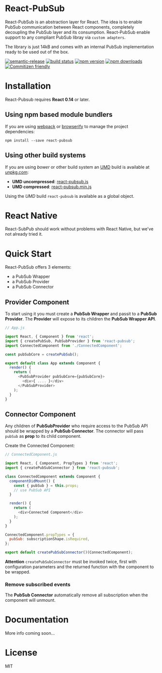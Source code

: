 # React-PubSub

React-PubSub is an abstraction layer for React. The idea is to enable PubSub communication between React components, completely decoupling the PubSub layer and its consumption.
React-PubSub enable support to any compliant PubSub libray via `custom adapters`.

The library is just 14kB and comes with an internal PubSub implementation ready to be used out of the box.

[![semantic-release](https://img.shields.io/badge/%20%20%F0%9F%93%A6%F0%9F%9A%80-semantic--release-e10079.svg)](https://github.com/semantic-release/semantic-release)
[![build status](https://img.shields.io/travis/cef62/react-pubsub/master.svg?style=flat-square)](https://travis-ci.org/cef62/react-pubsub) [![npm version](https://img.shields.io/npm/v/react-pubsub.svg?style=flat-square)](https://www.npmjs.com/package/react-pubsub) [![npm downloads](https://img.shields.io/npm/dm/react-pubsub.svg?style=flat-square)](https://www.npmjs.com/package/react-pubsub) [![Commitizen friendly](https://img.shields.io/badge/commitizen-friendly-brightgreen.svg)](http://commitizen.github.io/cz-cli/)

# Installation

React-Pubsub requires **React 0.14** or later.

## Using npm based module bundlers

If you are using [webpack](http://webpack.github.io) or [browserify](http://browserify.org/) to manage the project dependencies:

```shell
npm install --save react-pubsub
```

## Using other build systems

If you are using *bower* or other build system an [UMD](https://github.com/umdjs/umd) build is available at [unpkg.com](https://unpkg.com):

* **UMD uncompressed**: [react-pubsub.js](https://unpkg.com/react-pubsub/dist/react-pubsub.js)
* **UMD compressed**: [react-pubsub.min.js](https://unpkg.com/react-pubsub/dist/react-pubsub.min.js)

Using the *UMD* build `react-pubsub` is available as a global object.

# React Native

React-SubPub should work without problems with React Native, but we've not already tried it.

# Quick Start

React-PubSub offers 3 elements:

* a PubSub Wrapper
* a PubSub Provider
* a PubSub Connector

## Provider Component

To start using it you must create a **PubSub Wrapper** and passit to a **PubSub Provider**.
The **Provider** will expose to its children the **PubSub Wrapper API**.

```javascript
// App.js

import React, { Component } from 'react';
import { createPubSub, PubSubProvider } from 'react-pubsub';
import ConnectedComponent from './ConnectedComponent';

const pubSubCore = createPubSub();

export default class App extends Component {
  render() {
    return (
      <PubSubProvider pubSubCore={pubSubCore}>
        <div>{ .... }</div>
      </PubSubProvider>
    );
  }
}
```
## Connector Component

Any children of **PubSubProvider** who require access to the PubSub API should be wrapped by a **PubSub Connector**.
The connector will pass `pubSub` as **prop** to its child component.

Create the Connected Component:

```javascript
// ConnectedComponent.js

import React, { Component, PropTypes } from 'react';
import { createPubSubConnector } from 'react-pubsub';

class ConnectedComponent extends Component {
  componentDidMount() {
    const { pubSub } = this.props;
    // use PubSub API
  }

  render() {
    return (
      <div>Connected Component</div>
    );
  }
}

ConnectedComponent.propTypes = {
  pubSub: subscriptionShape.isRequired,
};

export default createPubSubConnector()(ConnectedComponent);
```
**Attention** `createPubSubConnector` must be invoked twice, first with configuration parameters and the returned function with the component to be wrapped.

### Remove subscribed events

The **PubSub Connector** automatically remove all subscription when the component will unmount.

# Documentation

More info coming soon...

# License

MIT

